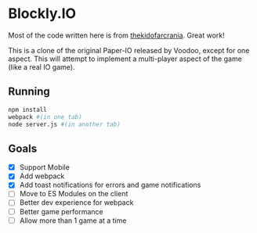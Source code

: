 # Blockly.IO
Most of the code written here is from [thekidofarcrania](https://github.com/thekidofarcrania/BlocklyIO). Great work!

This is a clone of the original Paper-IO released by Voodoo, except for one aspect. This will attempt to implement a multi-player aspect of the game (like a real IO game).

## Running

```bash
npm install
webpack #(in one tab)
node server.js #(in another tab)
```

## Goals
- [x] Support Mobile
- [x] Add webpack
- [x] Add toast notifications for errors and game notifications
- [ ] Move to ES Modules on the client
- [ ] Better dev experience for webpack
- [ ] Better game performance
- [ ] Allow more than 1 game at a time
